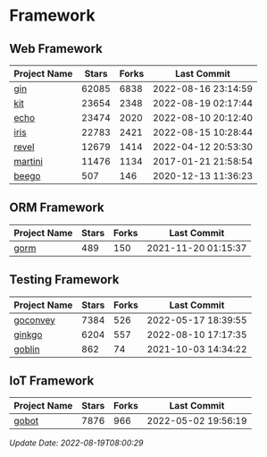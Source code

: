 # Framework

## Web Framework
| Project Name | Stars | Forks | Last Commit |
| ------------ | ----- | ----- | ----------- |
| [gin](https://github.com/gin-gonic/gin) | 62085 | 6838 | 2022-08-16 23:14:59 |
| [kit](https://github.com/go-kit/kit) | 23654 | 2348 | 2022-08-19 02:17:44 |
| [echo](https://github.com/labstack/echo) | 23474 | 2020 | 2022-08-10 20:12:40 |
| [iris](https://github.com/kataras/iris) | 22783 | 2421 | 2022-08-15 10:28:44 |
| [revel](https://github.com/revel/revel) | 12679 | 1414 | 2022-04-12 20:53:30 |
| [martini](https://github.com/go-martini/martini) | 11476 | 1134 | 2017-01-21 21:58:54 |
| [beego](https://github.com/astaxie/beego) | 507 | 146 | 2020-12-13 11:36:23 |

## ORM Framework
| Project Name | Stars | Forks | Last Commit |
| ------------ | ----- | ----- | ----------- |
| [gorm](https://github.com/jinzhu/gorm) | 489 | 150 | 2021-11-20 01:15:37 |

## Testing Framework
| Project Name | Stars | Forks | Last Commit |
| ------------ | ----- | ----- | ----------- |
| [goconvey](https://github.com/smartystreets/goconvey) | 7384 | 526 | 2022-05-17 18:39:55 |
| [ginkgo](https://github.com/onsi/ginkgo) | 6204 | 557 | 2022-08-10 17:17:35 |
| [goblin](https://github.com/franela/goblin) | 862 | 74 | 2021-10-03 14:34:22 |

## IoT Framework
| Project Name | Stars | Forks | Last Commit |
| ------------ | ----- | ----- | ----------- |
| [gobot](https://github.com/hybridgroup/gobot) | 7876 | 966 | 2022-05-02 19:56:19 |

*Update Date: 2022-08-19T08:00:29*